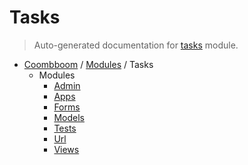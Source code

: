 # Tasks

> Auto-generated documentation for [tasks](..\..\tasks\__init__.py) module.

- [Coombboom](..\README.md#coombboom-index) / [Modules](..\MODULES.md#coombboom-modules) / Tasks
    - Modules
        - [Admin](admin.md#admin)
        - [Apps](apps.md#apps)
        - [Forms](forms.md#forms)
        - [Models](models.md#models)
        - [Tests](tests.md#tests)
        - [Url](url.md#url)
        - [Views](views.md#views)
